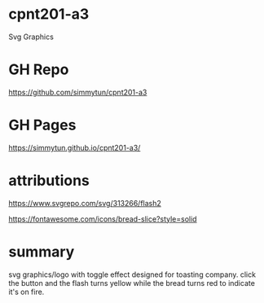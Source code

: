 # cpnt201-a3
Svg Graphics

# GH Repo 
https://github.com/simmytun/cpnt201-a3

# GH Pages 
https://simmytun.github.io/cpnt201-a3/

# attributions 
https://www.svgrepo.com/svg/313266/flash2

https://fontawesome.com/icons/bread-slice?style=solid

# summary
svg graphics/logo with toggle effect designed for toasting company. click the button and the flash turns yellow while the bread turns red to indicate it's on fire.
